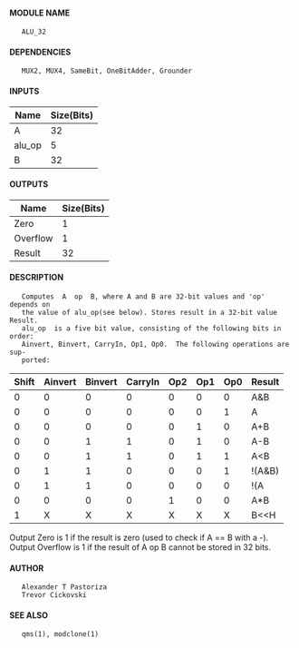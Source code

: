 #### MODULE NAME
       ALU_32

#### DEPENDENCIES
       MUX2, MUX4, SameBit, OneBitAdder, Grounder

#### INPUTS

Name | Size(Bits)
---------|---------
A    |     32     
alu_op |     5    
B    |     32     

#### OUTPUTS

Name | Size(Bits)
---------|---------
Zero	|	1
Overflow	|	1
Result |     32     

#### DESCRIPTION
       Computes  A  op  B, where A and B are 32-bit values and 'op' depends on
       the value of alu_op(see below). Stores result in a 32-bit value Result.
       alu_op  is a five bit value, consisting of the following bits in order:
       Ainvert, Binvert, CarryIn, Op1, Op0.  The following operations are sup-
       ported:

Shift | Ainvert | Binvert | CarryIn | Op2 | Op1 | Op0 |  Result  
------|---------|---------|---------|-----|-----|-----|---------
  0   |    0    |    0    |    0    |  0  |  0  |  0  |   A&B
  0   |    0    |    0    |    0    |  0  |  0  |  1  |   A|B
  0   |    0    |    0    |    0    |  0  |  1  |  0  |   A+B
  0   |    0    |    1    |    1    |  0  |  1  |  0  |   A-B
  0   |    0    |    1    |    1    |  0  |  1  |  1  |   A<B
  0   |    1    |    1    |    0    |  0  |  0  |  1  |   !(A&B)
  0   |    1    |    1    |    0    |  0  |  0  |  0  |   !(A|B)
  0   |    0    |    0    |    0    |  1  |  0  |  0  |   A*B
  1   |    X    |    X    |    X    |  X  |  X  |  X  |   B<<H

Output Zero is 1 if the result is zero (used to check if A == B with a -).
Output Overflow is 1 if the result of A op B cannot be stored in 32 bits.

#### AUTHOR
       Alexander T Pastoriza
       Trevor Cickovski

#### SEE ALSO
       qms(1), modclone(1)
